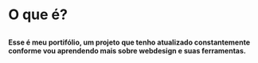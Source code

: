 # O que é?
 ##

#### Esse é meu portifólio, um projeto que tenho atualizado constantemente conforme vou aprendendo mais sobre webdesign e suas ferramentas.
